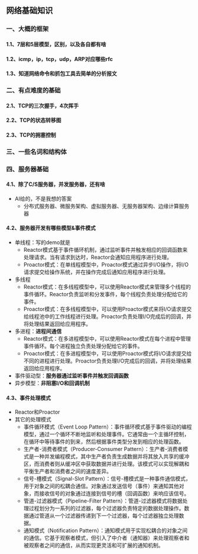 ## 网络基础知识

### 一、大概的框架

#### 1.1、7层和5层模型，区别，以及各自都有啥

#### 1.2、icmp，ip，tcp，udp，ARP对应哪些rfc

#### 1.3、知道网络命令和抓包工具去简单的分析报文

### 二、有点难度的基础

#### 2.1、TCP的三次握手，4次挥手

#### 2.2、TCP的状态转移图

#### 2.3、TCP的拥塞控制

### 三、一些名词和结构体

### 四、服务器基础

#### 4.1、除了C/S服务器，并发服务器，还有啥

+ AI给的，不是我想的答案
  + 分布式服务器、微服务架构、虚拟服务器、无服务器架构、边缘计算服务器

#### 4.2、服务器开发有哪些模型&事件模式

+ 单线程：写的demo就是
  + Reactor模式基于事件循环机制，通过监听事件并触发相应的回调函数来处理请求。当有请求到达时，Reactor会通知应用程序进行处理。
  + Proactor模式：在单线程模型中，Proactor模式通过异步I/O操作，将I/O请求提交给操作系统，并在操作完成后通知应用程序进行处理。
+ 多线程
  + Reactor模式：在多线程模型中，可以使用Reactor模式来管理多个线程的事件循环。Reactor负责监听和分发事件，每个线程负责处理分配给它的事件。
  + Proactor模式：在多线程模型中，可以使用Proactor模式来将I/O请求提交给线程池中的工作线程进行处理。Proactor负责处理I/O完成后的回调，并将处理结果返回给应用程序。
+ 多进程：**进程间通信**
  + Reactor模式：在多进程模型中，可以使用Reactor模式在每个进程中管理事件循环。每个进程独立负责处理分配给它的事件。
  + Proactor模式：在多进程模型中，可以使用Proactor模式将I/O请求提交给不同的进程进行处理。Proactor负责处理I/O完成后的回调，并将处理结果返回给应用程序。
+ 事件驱动型：**服务器通过监听事件并触发回调函数**
+ 异步模型：**非阻塞I/O和回调机制**

#### 4.3、事件处理模式

+ Reactor和Proactor
+ 其它的处理模式
  + 事件循环模式（Event Loop Pattern）：事件循环模式基于事件驱动的编程模型，通过一个循环不断地监听和处理事件。它通常由一个主循环控制，在循环中等待事件的到来，然后根据事件类型分发到相应的处理函数。
  + 生产者-消费者模式（Producer-Consumer Pattern）：生产者-消费者模式是一种并发编程模式，其中生产者负责生成数据并将其放入共享的缓冲区，而消费者则从缓冲区中获取数据并进行处理。该模式可以实现解耦和平衡生产者和消费者之间的速度差异。
  + 信号-槽模式（Signal-Slot Pattern）：信号-槽模式是一种事件通信模式，用于对象之间的松耦合通信。对象通过发送信号（事件）来通知其他对象，而接收信号的对象通过连接到信号的槽（回调函数）来响应该信号。
  + 管道-过滤器模式（Pipeline-Filter Pattern）：管道-过滤器模式将数据处理过程划分为一系列的过滤器，每个过滤器负责特定的数据处理操作。数据通过管道从一个过滤器传递到下一个过滤器，每个过滤器独立处理数据。
  + 通知模式（Notification Pattern）：通知模式用于实现松耦合的对象之间的通信。它基于观察者模式，但引入了中介者（通知器）来处理观察者和被观察者之间的通信，从而实现更灵活和可扩展的通知机制。